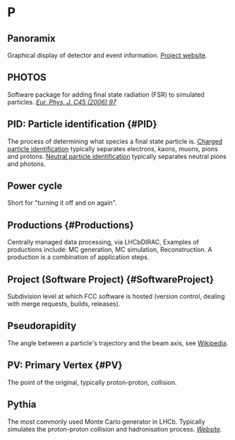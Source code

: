 # P

## Panoramix

Graphical display of detector and event information. [Project website](http://HEP-FCCdoc.web.cern.ch/HEP-FCCdoc/panoramix/).


## PHOTOS

Software package for adding final state radiation (FSR) to simulated particles.
[_Eur. Phys. J. C45 (2006) 97_][]

[_Eur. Phys. J. C45 (2006) 97_]: https://doi.org/10.1016/0010-4655(91)90012-A

## PID: Particle identification {#PID}

The process of determining what species a final state particle is.
[Charged particle identification](https://twiki.cern.ch/twiki/bin/viewauth/LHCbPhysics/ChargedPID) typically separates electrons, kaons, muons, pions and protons.
[Neutral particle identification](https://twiki.cern.ch/twiki/bin/view/LHCbPhysics/CalorimeterObjectsToolsGroup) typically separates neutral pions and photons.


## Power cycle

Short for "turning it off and on again".


## Productions {#Productions}

Centrally managed data processing, via LHCbDIRAC, Examples of productions include: MC generation, MC simulation, Reconstruction. A production is a combination of application steps.


## Project (Software Project) {#SoftwareProject}

Subdivision level at which FCC software is hosted (version control, dealing with merge requests, builds, releases).


## Pseudorapidity

The angle between a particle's trajectory and the beam axis, see [Wikipedia](https://en.wikipedia.org/wiki/Pseudorapidity).

## PV: Primary Vertex {#PV}

The point of the original, typically proton-proton, collision.

## Pythia

The most commonly used Monte Carlo generator in LHCb.
Typically simulates the proton-proton collision and hadronisation process.
[_Website_](http://home.thep.lu.se/~torbjorn/Pythia.html).
